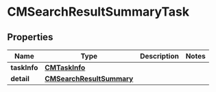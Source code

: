 

# CMSearchResultSummaryTask


## Properties

| Name | Type | Description | Notes |
|------------ | ------------- | ------------- | -------------|
|**taskInfo** | [**CMTaskInfo**](CMTaskInfo.md) |  |  |
|**detail** | [**CMSearchResultSummary**](CMSearchResultSummary.md) |  |  |



